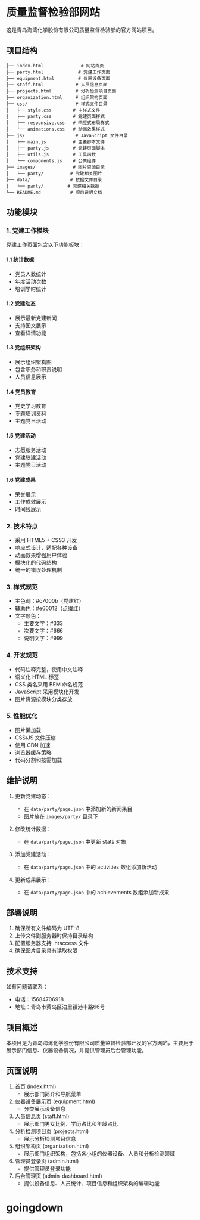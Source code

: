 # 质量监督检验部网站

这是青岛海湾化学股份有限公司质量监督检验部的官方网站项目。

## 项目结构

```
├── index.html              # 网站首页
├── party.html             # 党建工作页面
├── equipment.html         # 仪器设备页面
├── staff.html            # 人员信息页面
├── projects.html         # 分析检测项目页面
├── organization.html     # 组织架构页面
├── css/                  # 样式文件目录
│   ├── style.css        # 主样式文件
│   ├── party.css        # 党建页面样式
│   ├── responsive.css   # 响应式布局样式
│   └── animations.css   # 动画效果样式
├── js/                   # JavaScript 文件目录
│   ├── main.js          # 主要脚本文件
│   ├── party.js         # 党建页面脚本
│   ├── utils.js         # 工具函数
│   └── components.js    # 公共组件
├── images/              # 图片资源目录
│   └── party/          # 党建相关图片
├── data/               # 数据文件目录
│   └── party/         # 党建相关数据
└── README.md           # 项目说明文档
```

## 功能模块

### 1. 党建工作模块

党建工作页面包含以下功能板块：

#### 1.1 统计数据
- 党员人数统计
- 年度活动次数
- 培训学时统计

#### 1.2 党建动态
- 展示最新党建新闻
- 支持图文展示
- 查看详情功能

#### 1.3 党组织架构
- 展示组织架构图
- 包含职务和职责说明
- 人员信息展示

#### 1.4 党员教育
- 党史学习教育
- 专题培训资料
- 主题党日活动

#### 1.5 党建活动
- 志愿服务活动
- 党建联建活动
- 主题党日活动

#### 1.6 党建成果
- 荣誉展示
- 工作成效展示
- 时间线展示

### 2. 技术特点

- 采用 HTML5 + CSS3 开发
- 响应式设计，适配各种设备
- 动画效果增强用户体验
- 模块化的代码结构
- 统一的错误处理机制

### 3. 样式规范

- 主色调：#c7000b（党建红）
- 辅助色：#e60012（点缀红）
- 文字颜色：
  - 主要文字：#333
  - 次要文字：#666
  - 说明文字：#999

### 4. 开发规范

- 代码注释完整，使用中文注释
- 语义化 HTML 标签
- CSS 类名采用 BEM 命名规范
- JavaScript 采用模块化开发
- 图片资源按模块分类存放

### 5. 性能优化

- 图片懒加载
- CSS/JS 文件压缩
- 使用 CDN 加速
- 浏览器缓存策略
- 代码分割和按需加载

## 维护说明

1. 更新党建动态：
   - 在 `data/party/page.json` 中添加新的新闻条目
   - 图片放在 `images/party/` 目录下

2. 修改统计数据：
   - 在 `data/party/page.json` 中更新 stats 对象

3. 添加党建活动：
   - 在 `data/party/page.json` 中的 activities 数组添加新活动

4. 更新成果展示：
   - 在 `data/party/page.json` 中的 achievements 数组添加新成果

## 部署说明

1. 确保所有文件编码为 UTF-8
2. 上传文件到服务器时保持目录结构
3. 配置服务器支持 .htaccess 文件
4. 确保图片目录具有读取权限

## 技术支持

如有问题请联系：
- 电话：15684706918
- 地址：青岛市黄岛区泊里镇港丰路66号

## 项目概述
本项目是为青岛海湾化学股份有限公司质量监督检验部开发的官方网站，主要用于展示部门信息、仪器设备情况，并提供管理员后台管理功能。

## 页面说明
1. 首页 (index.html)
   - 展示部门简介和导航菜单
2. 仪器设备展示页 (equipment.html)
   - 分类展示设备信息
3. 人员信息页 (staff.html)
   - 展示部门男女比例、学历占比和年龄占比
4. 分析检测项目页 (projects.html)
   - 展示分析检测项目信息
5. 组织架构页 (organization.html)
   - 展示部门组织架构，包括各小组的仪器设备、人员和分析检测领域
6. 管理员登录页 (admin.html)
   - 提供管理员登录功能
7. 后台管理页 (admin-dashboard.html)
   - 提供设备信息、人员统计、项目信息和组织架构的编辑功能

#    g o i n g d o w n 
 
 